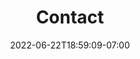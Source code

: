 ---
title: "Contact"
description: "Subtitle - About MOI oui oui"
date: 2022-06-22T18:59:09-07:00
draft: false
---